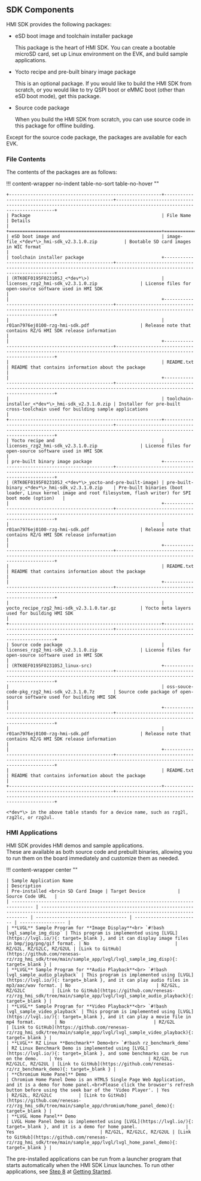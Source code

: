 ## SDK Components

HMI SDK provides the following packages:

* eSD boot image and toolchain installer package

    This package is the heart of HMI SDK.
    You can create a bootable microSD card, set up Linux environment on the EVK, and build sample applications.

* Yocto recipe and pre-built binary image package

    This is an optional package.
    If you would like to build the HMI SDK from scratch, or you would like to try QSPI boot or eMMC boot (other than eSD boot mode), get this package.

* Source code package

    When you build the HMI SDK from scratch, you can use source code in this package for offline building.

Except for the source code package, the packages are available for each EVK.

### File Contents

The contents of the packages are as follows:

!!! content-wrapper no-indent table-no-sort table-no-hover ""

    +---------------------------------------------------------+---------------------------------------------------+---------------------------------------------------------------------------------------------------------------------+
    | Package                                                 | File Name                                         | Details                                                                                                             |
    +=========================================================+===================================================+=====================================================================================================================+
    | eSD boot image and                                      | image-file_<*dev*\>_hmi-sdk_v2.3.1.0.zip          | Bootable SD card images in WIC format                                                                               |
    | toolchain installer package                             +---------------------------------------------------+---------------------------------------------------------------------------------------------------------------------+
    | (RTK0EF0195F02310SJ_<*dev*\>)                           | licenses_rzg2_hmi-sdk_v2.3.1.0.zip                | License files for open-source software used in HMI SDK                                                              |
    |                                                         +---------------------------------------------------+---------------------------------------------------------------------------------------------------------------------+
    |                                                         | r01an7976ej0100-rzg-hmi-sdk.pdf                   | Release note that contains RZ/G HMI SDK release information                                                         |
    |                                                         +---------------------------------------------------+---------------------------------------------------------------------------------------------------------------------+
    |                                                         | README.txt                                        | README that contains information about the package                                                                  |
    |                                                         +---------------------------------------------------+---------------------------------------------------------------------------------------------------------------------+
    |                                                         | toolchain-installer_<*dev*\>_hmi-sdk_v2.3.1.0.zip | Installer for pre-built cross-toolchain used for building sample applications                                       |
    +---------------------------------------------------------+---------------------------------------------------+---------------------------------------------------------------------------------------------------------------------+
    | Yocto recipe and                                        | licenses_rzg2_hmi-sdk_v2.3.1.0.zip                | License files for open-source software used in HMI SDK                                                              |
    | pre-built binary image package                          +---------------------------------------------------+---------------------------------------------------------------------------------------------------------------------+
    | (RTK0EF0195F02310SJ_<*dev*\>_yocto-and-pre-built-image) | pre-built-binary_<*dev*\>_hmi-sdk_v2.3.1.0.zip    | Pre-built binaries (boot loader, Linux kernel image and root filesystem, flash writer) for SPI boot mode (option)   |
    |                                                         +---------------------------------------------------+---------------------------------------------------------------------------------------------------------------------+
    |                                                         | r01an7976ej0100-rzg-hmi-sdk.pdf                   | Release note that contains RZ/G HMI SDK release information                                                         |
    |                                                         +---------------------------------------------------+---------------------------------------------------------------------------------------------------------------------+
    |                                                         | README.txt                                        | README that contains information about the package                                                                  |
    |                                                         +---------------------------------------------------+---------------------------------------------------------------------------------------------------------------------+
    |                                                         | yocto_recipe_rzg2_hmi-sdk_v2.3.1.0.tar.gz         | Yocto meta layers used for building HMI SDK                                                                         |
    +---------------------------------------------------------+---------------------------------------------------+---------------------------------------------------------------------------------------------------------------------+
    | Source code package                                     | licenses_rzg2_hmi-sdk_v2.3.1.0.zip                | License files for open-source software used in HMI SDK                                                              |
    | (RTK0EF0195F02310SJ_linux-src)                          +---------------------------------------------------+---------------------------------------------------------------------------------------------------------------------+
    |                                                         | oss-souce-code-pkg_rzg2_hmi-sdk_v2.3.1.0.7z       | Source code package of open-source software used for building HMI SDK                                               |
    |                                                         +---------------------------------------------------+---------------------------------------------------------------------------------------------------------------------+
    |                                                         | r01an7976ej0100-rzg-hmi-sdk.pdf                   | Release note that contains RZ/G HMI SDK release information                                                         |
    |                                                         +---------------------------------------------------+---------------------------------------------------------------------------------------------------------------------+
    |                                                         | README.txt                                        | README that contains information about the package                                                                  |
    +---------------------------------------------------------+---------------------------------------------------+---------------------------------------------------------------------------------------------------------------------+

    <*dev*\> in the above table stands for a device name, such as rzg2l, rzg2lc, or rzg2ul.

### HMI Applications

HMI SDK provides HMI demos and sample applications. <br>
These are available as both source code and prebuilt binaries, allowing you to run them on the board immediately and customize them as needed.

!!! content-wrapper center ""

    | Sample Application Name                                                        | Description                                                                                                                             | Pre-installed <br>in SD Card Image | Target Device            | Source Code URL   |
    | ------------------------------------------------------------------------------ | --------------------------------------------------------------------------------------------------------------------------------------- | ---------------------------------- | ------------------------ | ----------------- |
    | **LVGL** Sample Program for **Image Display**<br> `#!bash lvgl_sample_img_disp` | This program is implemented using [LVGL](https://lvgl.io/){: target=_blank }, and it can display image files in bmp/jpg/png/gif format. | No                                | RZ/G2L, RZ/G2LC, RZ/G2UL | [Link to GitHub](https://github.com/renesas-rz/rzg_hmi_sdk/tree/main/sample_app/lvgl/lvgl_sample_img_disp){: target=_blank } |
    | **LVGL** Sample Program for **Audio Playback**<br> `#!bash lvgl_sample_audio_playback` | This program is implemented using [LVGL](https://lvgl.io/){: target=_blank }, and it can play audio files in mp3/aac/wav format. | No                                | RZ/G2L, RZ/G2LC          | [Link to GitHub](https://github.com/renesas-rz/rzg_hmi_sdk/tree/main/sample_app/lvgl/lvgl_sample_audio_playback){: target=_blank } |
    | **LVGL** Sample Program for **Video Playback**<br> `#!bash lvgl_sample_video_playback` | This program is implemented using [LVGL](https://lvgl.io/){: target=_blank }, and it can play a movie file in mp4 format.       | No                                 | RZ/G2L                   | [Link to GitHub](https://github.com/renesas-rz/rzg_hmi_sdk/tree/main/sample_app/lvgl/lvgl_sample_video_playback){: target=_blank } |
    | **LVGL** RZ Linux **Benchmark** Demo<br> `#!bash rz_benchmark_demo`            | RZ Linux Benchmark Demo is implemented using [LVGL](https://lvgl.io/){: target=_blank }, and some benchmarks can be run on the demo.    | Yes                                | RZ/G2L, RZ/G2LC, RZ/G2UL | [Link to GitHub](https://github.com/renesas-rz/rz_benchmark_demo){: target=_blank } |
    | **Chromium Home Panel** Demo                                                   | Chromium Home Panel Demo is an HTML5 Single Page Web Application, and it is a demo for home panel.<br>Please click the browser's refresh button before using the seek bar of the 'Video Player'. | Yes                                | RZ/G2L, RZ/G2LC          | [Link to GitHub](https://github.com/renesas-rz/rzg_hmi_sdk/tree/main/sample_app/chromium/home_panel_demo){: target=_blank } |
    | **LVGL Home Panel** Demo                                                       | LVGL Home Panel Demo is implemented using [LVGL](https://lvgl.io/){: target=_blank }, and it is a demo for home panel.                  | Yes                                | RZ/G2L, RZ/G2LC, RZ/G2UL | [Link to GitHub](https://github.com/renesas-rz/rzg_hmi_sdk/tree/main/sample_app/lvgl/lvgl_home_panel_demo){: target=_blank } |


The pre-installed applications can be run from a launcher program that starts automatically when the HMI SDK Linux launches.
To run other applications, see [Step 8](../getting_started/#step-8-run-sample-application) at [Getting Started](../getting_started/index.md).


